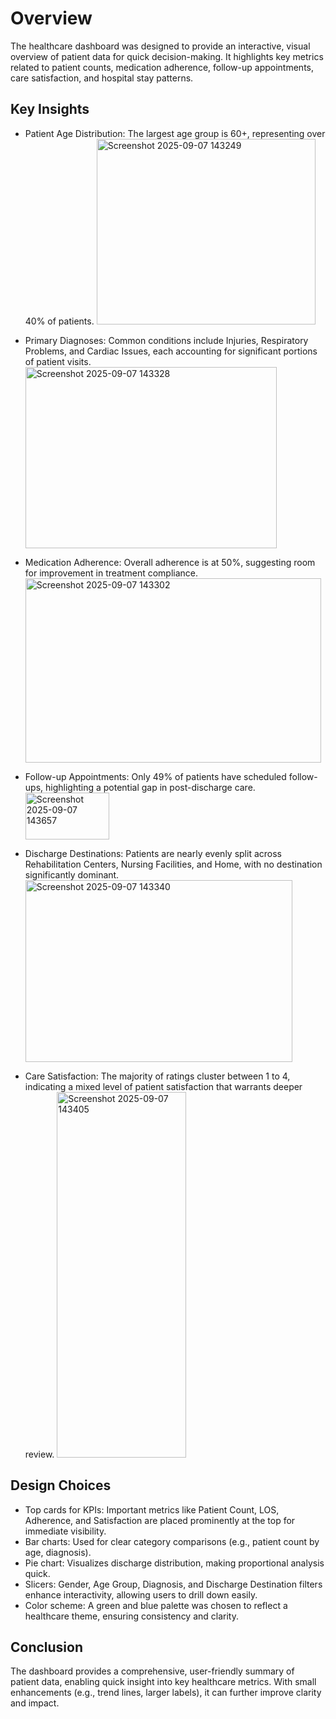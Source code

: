 # Overview
The healthcare dashboard was designed to provide an interactive, visual overview of patient data for quick decision-making. It highlights key metrics related to patient counts, medication adherence, follow-up appointments, care satisfaction, and hospital stay patterns.
## Key Insights
* Patient Age Distribution: The largest age group is 60+, representing over 40% of patients.
  <img width="350" height="297" alt="Screenshot 2025-09-07 143249" src="https://github.com/user-attachments/assets/277f0eb8-926f-4d4e-bfa6-4de4358caeb2" />

* Primary Diagnoses: Common conditions include Injuries, Respiratory Problems, and Cardiac Issues, each accounting for significant portions of patient visits.
  <img width="402" height="290" alt="Screenshot 2025-09-07 143328" src="https://github.com/user-attachments/assets/f8b98d4c-2a5e-4221-86e5-31602cb14ec7" />

* Medication Adherence: Overall adherence is at 50%, suggesting room for improvement in treatment compliance.
  <img width="473" height="295" alt="Screenshot 2025-09-07 143302" src="https://github.com/user-attachments/assets/59d21c97-0644-4cc0-a3a4-eef083c817d1" />

* Follow-up Appointments: Only 49% of patients have scheduled follow-ups, highlighting a potential gap in post-discharge care.
  <img width="134" height="75" alt="Screenshot 2025-09-07 143657" src="https://github.com/user-attachments/assets/e8026fc7-8e13-4752-be0c-216fcb5d9f64" />

* Discharge Destinations: Patients are nearly evenly split across Rehabilitation Centers, Nursing Facilities, and Home, with no destination significantly dominant.
  <img width="427" height="291" alt="Screenshot 2025-09-07 143340" src="https://github.com/user-attachments/assets/aaec1dff-bd49-48f6-aa3a-f75d880f439d" />

* Care Satisfaction: The majority of ratings cluster between 1 to 4, indicating a mixed level of patient satisfaction that warrants deeper review.
  <img width="207" height="585" alt="Screenshot 2025-09-07 143405" src="https://github.com/user-attachments/assets/3bebb6b8-8dc2-4aa5-bfe2-009e1ea0370a" />

## Design Choices
* Top cards for KPIs: Important metrics like Patient Count, LOS, Adherence, and Satisfaction are placed prominently at the top for immediate visibility.
* Bar charts: Used for clear category comparisons (e.g., patient count by age, diagnosis).
* Pie chart: Visualizes discharge distribution, making proportional analysis quick.
* Slicers: Gender, Age Group, Diagnosis, and Discharge Destination filters enhance interactivity, allowing users to drill down easily.
* Color scheme: A green and blue palette was chosen to reflect a healthcare theme, ensuring consistency and clarity.
## Conclusion
The dashboard provides a comprehensive, user-friendly summary of patient data, enabling quick insight into key healthcare metrics. With small enhancements (e.g., trend lines, larger labels), it can further improve clarity and impact.

